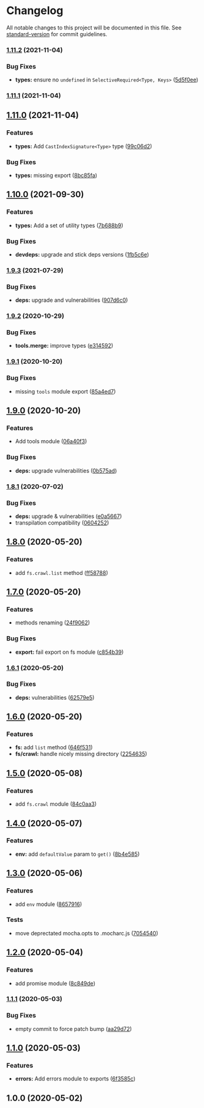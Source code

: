 # Changelog

All notable changes to this project will be documented in this file. See [standard-version](https://github.com/conventional-changelog/standard-version) for commit guidelines.

### [1.11.2](https://github.com/materya/carbon/compare/v1.11.1...v1.11.2) (2021-11-04)


### Bug Fixes

* **types:** ensure no `undefined` in `SelectiveRequired<Type, Keys>` ([5d5f0ee](https://github.com/materya/carbon/commit/5d5f0eec3b0f85b93dd74df4442ecfc363e5491e))

### [1.11.1](https://github.com/materya/carbon/compare/v1.11.0...v1.11.1) (2021-11-04)

## [1.11.0](https://github.com/materya/carbon/compare/v1.10.0...v1.11.0) (2021-11-04)


### Features

* **types:** Add `CastIndexSignature<Type>` type ([99c06d2](https://github.com/materya/carbon/commit/99c06d2a3fb7353a2a954b00d116d25e287ec7d9))


### Bug Fixes

* **types:** missing export ([8bc85fa](https://github.com/materya/carbon/commit/8bc85fa422069f8e2793ca4a95de8ce0a4a7558d))

## [1.10.0](https://github.com/materya/carbon/compare/v1.9.3...v1.10.0) (2021-09-30)


### Features

* **types:** Add a set of utility types ([7b688b9](https://github.com/materya/carbon/commit/7b688b9a1022a1596eff4b24924495eef5b8a9bf))


### Bug Fixes

* **devdeps:** upgrade and stick deps versions ([1fb5c6e](https://github.com/materya/carbon/commit/1fb5c6e96c9561c6e627b1a151f2935989a81330))

### [1.9.3](https://github.com/materya/carbon/compare/v1.9.2...v1.9.3) (2021-07-29)


### Bug Fixes

* **deps:** upgrade and vulnerabilities ([907d6c0](https://github.com/materya/carbon/commit/907d6c069492f070e49a1555402d744a7514dec5))

### [1.9.2](https://github.com/materya/carbon/compare/v1.9.1...v1.9.2) (2020-10-29)


### Bug Fixes

* **tools.merge:** improve types ([e314592](https://github.com/materya/carbon/commit/e314592c30f8d69873890b9253623cfb50f33661))

### [1.9.1](https://github.com/materya/carbon/compare/v1.9.0...v1.9.1) (2020-10-20)


### Bug Fixes

* missing `tools` module export ([85a4ed7](https://github.com/materya/carbon/commit/85a4ed7f636194243d5f436e974504e9abccabf1))

## [1.9.0](https://github.com/materya/carbon/compare/v1.8.1...v1.9.0) (2020-10-20)


### Features

* Add tools module ([06a40f3](https://github.com/materya/carbon/commit/06a40f3082044b61907cdd0ef97df987da006920))


### Bug Fixes

* **deps:** upgrade vulnerabilities ([0b575ad](https://github.com/materya/carbon/commit/0b575ad164d5a9a203726c4357425c41c39e4640))

### [1.8.1](https://github.com/materya/carbon/compare/v1.8.0...v1.8.1) (2020-07-02)


### Bug Fixes

* **deps:** upgrade & vulnerabilities ([e0a5667](https://github.com/materya/carbon/commit/e0a5667d43754f26b0b63dd1395496a58aee8ac8))
* transpilation compatibility ([0604252](https://github.com/materya/carbon/commit/0604252dd15db9cafafb8a2770456a0a19e5a2cb))

## [1.8.0](https://github.com/materya/carbon/compare/v1.7.0...v1.8.0) (2020-05-20)


### Features

* add `fs.crawl.list` method ([ff58788](https://github.com/materya/carbon/commit/ff587882be9bb44f943e6fcf98ed9bcc5b44484d))

## [1.7.0](https://github.com/materya/carbon/compare/v1.6.1...v1.7.0) (2020-05-20)


### Features

* methods renaming ([24f9062](https://github.com/materya/carbon/commit/24f906257b1a2a559007935436ea0405019cbad4))


### Bug Fixes

* **export:** fail export on fs module ([c854b39](https://github.com/materya/carbon/commit/c854b39fcf91f74dbaa2feb23701f309be0d1805))

### [1.6.1](https://github.com/materya/carbon/compare/v1.6.0...v1.6.1) (2020-05-20)


### Bug Fixes

* **deps:** vulnerabilities ([62579e5](https://github.com/materya/carbon/commit/62579e5204b4c23b1f154ac88af3028e4da4708d))

## [1.6.0](https://github.com/materya/carbon/compare/v1.5.0...v1.6.0) (2020-05-20)


### Features

* **fs:** add `list` method ([646f531](https://github.com/materya/carbon/commit/646f53173790d76a137db74a04e101a7454c5746))
* **fs/crawl:** handle nicely missing directory ([2254635](https://github.com/materya/carbon/commit/22546352dca21dfc1bc5db0de9f393adaf22f696))

## [1.5.0](https://github.com/materya/carbon/compare/v1.4.0...v1.5.0) (2020-05-08)


### Features

* add `fs.crawl` module ([84c0aa3](https://github.com/materya/carbon/commit/84c0aa37dc1916e65c990a4fdced3e35187902b6))

## [1.4.0](https://github.com/materya/carbon/compare/v1.3.0...v1.4.0) (2020-05-07)


### Features

* **env:** add `defaultValue` param to `get()` ([8b4e585](https://github.com/materya/carbon/commit/8b4e58500156417a4b7f9e1f5940248d4e6fb26a))

## [1.3.0](https://github.com/materya/carbon/compare/v1.2.0...v1.3.0) (2020-05-06)


### Features

* add `env` module ([8657916](https://github.com/materya/carbon/commit/8657916))


### Tests

* move deprectated mocha.opts to .mocharc.js ([7054540](https://github.com/materya/carbon/commit/7054540))



## [1.2.0](https://github.com/materya/carbon/compare/v1.1.1...v1.2.0) (2020-05-04)


### Features

* add promise module ([8c849de](https://github.com/materya/carbon/commit/8c849de))



### [1.1.1](https://github.com/materya/carbon/compare/v1.1.0...v1.1.1) (2020-05-03)


### Bug Fixes

* empty commit to force patch bump ([aa29d72](https://github.com/materya/carbon/commit/aa29d72))



## [1.1.0](https://github.com/materya/carbon/compare/v1.0.0...v1.1.0) (2020-05-03)


### Features

* **errors:** Add errors module to exports ([6f3585c](https://github.com/materya/carbon/commit/6f3585c))



## 1.0.0 (2020-05-02)
